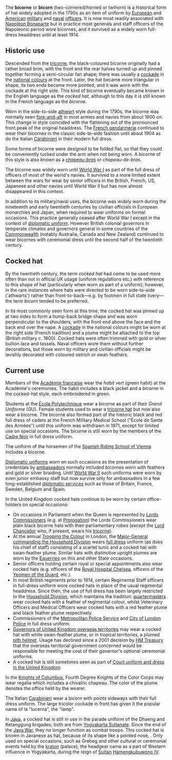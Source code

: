 The **bicorne** or **bicorn** (two-cornered/horned or twihorn) is a
historical form of hat widely adopted in the 1790s as an item of uniform
by [European](Europe "wikilink") and [American](The_Americas "wikilink")
[military](army "wikilink") and [naval](navy "wikilink")
[officers](Officer_(armed_forces) "wikilink"). It is now most readily
associated with [Napoléon Bonaparte](Napoléon_Bonaparte "wikilink") but
in practice most generals and staff officers of the Napoleonic period
wore bicornes, and it survived as a widely worn full-dress headdress
until at least 1914.

## Historic use

Descended from the [tricorne](tricorne "wikilink"), the black-coloured
bicorne originally had a rather broad brim, with the front and the rear
halves turned up and pinned together forming a semi-circular fan shape;
there was usually a [cockade](cockade "wikilink") in the [national
colours](national_colours "wikilink") at the front. Later, the hat
became more triangular in shape, its two ends became more pointed, and
it was worn with the cockade at the right side. This kind of bicorne
eventually became known in the English language as the *cocked hat*,
although to this day it is still known in the French language as the
*bicorne*.

Worn in the side-to-side [athwart](athwart "wikilink") style during the
1790s, the bicorne was normally seen
[fore-and-aft](fore-and-aft "wikilink") in most armies and navies from
about 1800 on. This change in style coincided with the flattening out of
the pronounced front peak of the original headdress. The [French
gendarmerie](French_gendarmerie "wikilink") continued to wear their
bicornes in the classic side-to-side fashion until about 1904 as do the
Italian [Carabinieri](Carabinieri "wikilink") in their modern full
dress.

Some forms of bicorne were designed to be folded flat, so that they
could be conveniently tucked under the arm when not being worn. A
bicorne of this style is also known as a
*[chapeau-bras](chapeau-bras "wikilink")* or *chapeau-de-bras*.

The bicorne was widely worn until [World War I](World_War_I "wikilink")
as part of the full dress of officers of most of the world's navies. It
survived to a more limited extent between the wars for wear by senior
officers in the British, French, US, Japanese and other navies until
World War II but has now almost disappeared in this context.

In addition to its military/naval uses, the bicorne was widely worn
during the nineteenth and early twentieth centuries by civilian
officials in European monarchies and Japan, when required to wear
uniforms on formal occasions. This practice generally ceased after World
War I except in the context of [diplomatic
uniform](diplomatic_uniform "wikilink"). However British colonial
governors in temperate climates and governors general in some countries
of the [Commonwealth](Commonwealth_of_Nations "wikilink") (notably
Australia, Canada and New Zealand) continued to wear bicornes with
ceremonial dress until the second half of the twentieth century.

## Cocked hat

By the twentieth century, the term *cocked hat* had come to be used more
often than not in official UK usage (uniform regulations etc.) with
reference to this shape of hat (particularly when worn as part of a
uniform); however, in the rare instances where hats were directed to be
worn side-to-side ('athwarts') rather than front-to-back—e.g. by footmen
in full state livery—the term *bicorn* tended to be preferred.

In its most commonly seen form at this time, the cocked hat was pinned
up at two sides to form a hump-back bridge shape and was worn
perpendicular to the shoulders, with the front end above the face and
the back end over the nape. A [cockade](cockade "wikilink") in the
national colours might be worn at the right side (French tradition) and
a plume might be attached to the top (British military c. 1800). Cocked
hats were often trimmed with gold or silver bullion lace and tassels.
Naval officers wore them without further decorations, but those worn by
military and civilian officials might be lavishly decorated with
coloured ostrich or swan feathers.

## Current use

Members of the [Académie française](Académie_française "wikilink") wear
the *habit vert* (green habit) at the Académie's ceremonies. The habit
includes a black jacket and a *bicorne* in the cocked-hat style, each
embroidered in green.

Students at the [École Polytechnique](École_Polytechnique "wikilink")
wear a bicorne as part of their *Grand Uniforme* (GU). Female students
used to wear a [tricorne hat](tricorne "wikilink") but now also wear a
bicorne. The bicorne also formed part of the historic black and red full
dress of cadets at the French Military Medical School ("École de Sante
des Armées") until this uniform was withdrawn in 1971, except for
limited use on special occasions. The bicorne is still worn by the
members of the [Cadre Noir](Cadre_Noir "wikilink") in full dress
uniform.

The uniform of the horsemen of the [Spanish Riding School of
Vienna](Spanish_Riding_School_of_Vienna "wikilink") includes a bicorne.

[Diplomatic uniforms](Diplomatic_uniform "wikilink") worn on such
occasions as the presentation of credentials by
[ambassadors](ambassador "wikilink") normally included bicornes worn
with feathers and gold or silver braiding. Until [World War
II](World_War_II "wikilink") such uniforms were worn by even junior
embassy staff but now survive only for ambassadors in a few
long-established [diplomatic services](diplomatic_service "wikilink")
such as those of Britain, France, Sweden, Belgium and Spain.

In the United Kingdom cocked hats continue to be worn by certain
office-holders on special occasions:

-   On occasions in Parliament when the Queen is represented by [Lords
    Commissioners](Lords_Commissioners "wikilink") (e.g. at
    [Prorogation](legislative_session#Procedure_in_Commonwealth_realms "wikilink"))
    the Lords Commissioners wear plain black bicorne hats with their
    parliamentary robes (except the [Lord
    Chancellor](Lord_Chancellor "wikilink") who, if present, wears his
    [tricorne](tricorne "wikilink")).
-   At the annual [Trooping the Colour](Trooping_the_Colour "wikilink")
    in London, the [Major-General commanding the Household
    Division](Major-General_commanding_the_Household_Division "wikilink")
    wears [full dress](British_Army_uniform#Full_dress "wikilink")
    uniform (as does his chief of staff) consisting of a scarlet tunic
    and a cocked hat with swan-feather plume. Similar hats with
    distinctive upright plumes are worn by the
    [Equerries](Equerry "wikilink") on this and other State occasions.
-   Senior officers holding certain royal or special appointments also
    wear cocked hats (e.g. officers of the [Royal Hospital
    Chelsea](Royal_Hospital_Chelsea "wikilink"), officers of the [Yeomen
    of the Guard](Yeomen_of_the_Guard "wikilink"), etc.).
-   In most British regiments prior to 1914, certain Regimental Staff
    officers in full-dress uniform wore cocked hats in place of the
    usual regimental headdress. Since then, the use of full dress has
    been largely restricted to the [Household
    Division](Household_Division "wikilink"), which maintains the
    tradition: [quartermasters](Quartermaster#British_Army "wikilink")
    wear cocked hats with a feather of regimental colour, whilst
    Veterinary Officers and Medical Officers wear cocked hats with a red
    feather plume and black feather plume respectively.
-   Commissioners of the [Metropolitan Police
    Service](Metropolitan_Police_Service "wikilink") and [City of London
    Police](City_of_London_Police "wikilink") in full dress uniform.
-   [Governors of United Kingdom overseas
    territories](Governor#United_Kingdom_overseas_territories "wikilink")
    may wear a cocked hat with white swan-feather plume, or in tropical
    territories, a plumed [pith helmet](pith_helmet "wikilink"). Usage
    has declined since a 2001 decision by [HM
    Treasury](HM_Treasury "wikilink") that the overseas territorial
    government concerned would be responsible for meeting the cost of
    their governor's optional ceremonial uniforms.
-   A cocked hat is still sometimes seen as part of [Court uniform and
    dress in the United
    Kingdom](Court_uniform_and_dress_in_the_United_Kingdom "wikilink").

In the [Knights of Columbus](Knights_of_Columbus "wikilink"), Fourth
Degree Knights of the Color Corps may wear regalia which includes a
chivalric chapeau. The color of the plume denotes the office held by the
wearer.

The Italian [Carabinieri](Carabinieri "wikilink") wear a bicorn with
points sideways with their full dress uniform. The large tricolor
cockade in front has given it the popular name of la "lucerna", the
"lamp".

In [Java](Java "wikilink"), a cocked hat is still in use in the parade
uniform of the Dhaeng and Ketanggung brigades; both are from [Yogyakarta
Sultanate](Yogyakarta_Sultanate "wikilink"). Since the end of the [Java
War](Java_War "wikilink"), they no longer function as combat troops.
This cocked hat is known in Javanese as hat, because of its shape like a
pointed nose, . Only used on special occasions, such as Grebeg and other
cultural or ceremonial events held by the
[kraton](kraton_(Indonesia) "wikilink") (palace), the headgear came as a
part of Western influence in Yogyakarta, during the reign of
[Sultan](Sultan "wikilink") [Hamengkubuwono
IV](Hamengkubuwono_IV "wikilink").